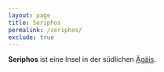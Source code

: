 ```yaml
---
layout: page
title: Seriphos
permalink: /seriphos/
exclude: true
---
```


**Seriphos** ist eine Insel in der südlichen [Ägäis](/aegaeisches-meer/).
